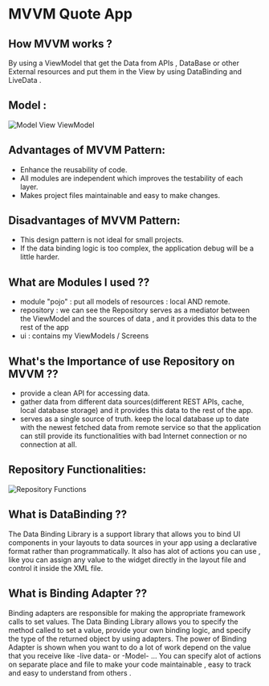 # MVVM Quote App

## How MVVM works ?
By using a ViewModel that get the Data from APIs , DataBase or other External resources and put them in the View by using DataBinding and LiveData .

## Model :
![Model View ViewModel ](https://i0.wp.com/resocoder.com/wp-content/uploads/2018/08/mvvm-architecture-complete-overview.png?w=492&ssl=1)


## Advantages of MVVM Pattern:
   - Enhance the reusability of code.
   - All modules are independent which improves the testability of each layer.
   - Makes project files maintainable and easy to make changes.

## Disadvantages of MVVM Pattern:
   - This design pattern is not ideal for small projects.
   - If the data binding logic is too complex, the application debug will be a little harder.


## What are Modules I used ??
   - module "pojo" : put all models of resources : local AND remote. 
   - repository : we can see the Repository serves as a mediator between the ViewModel and the sources of data , and it provides this data to the rest of the app
   - ui : contains my ViewModels / Screens
  
  
## What's the Importance of use Repository on MVVM ??
   - provide a clean API for accessing data.
   - gather data from different data sources(different REST APIs, cache, local database storage) and it provides this data to the rest of the app.
   -  serves as a single source of truth.
    keep the local database up to date with the newest fetched data from remote service so that the application can still provide its functionalities with bad Internet connection or no connection at all.
    
    
## Repository Functionalities:
![Repository Functions](https://digitalkraft-consulting.de/wp-content/uploads/2022/01/1-5.png)


## What is DataBinding ??
The Data Binding Library is a support library that allows you to bind UI components in your layouts to data sources in your app using a declarative format rather than programmatically.
It also has alot of actions you can use , like you can assign any value to the widget directly in the layout file and control it inside the XML file.


## What is Binding Adapter ??
Binding adapters are responsible for making the appropriate framework calls to set values.
The Data Binding Library allows you to specify the method called to set a value, provide your own binding logic, and specify the type of the returned object by using adapters.
The power of Binding Adapter is shown when you want to do a lot of work depend on the value that you receive like -live data- or -Model- ...
You can specify alot of actions on separate place and file to make your code maintainable , easy to track and easy to understand from others . 
   
